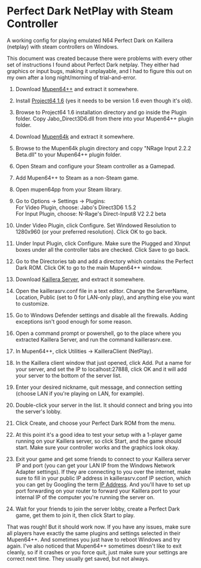 # Perfect Dark NetPlay with Steam Controller
A working config for playing emulated N64 Perfect Dark on Kaillera (netplay) with steam controllers on Windows.  

This document was created because there were problems with every other set of instructions I found about Perfect Dark netplay. They either had graphics or input bugs, making it unplayable, and I had to 
figure this out on my own after a long night/morning of trial-and-error.  

1. Download [Mupen64++](http://www.emulator-zone.com/doc.php/n64/mupen64plusplus.html) and extract it somewhere.

2. Install [Project64 1.6](http://www.emulator-zone.com/doc.php/n64/project64.html) (yes it needs to be version 1.6 even though it's old).

3. Browse to Project64 1.6 installation directory and go inside the Plugin folder. Copy Jabo_Direct3D6.dll from there into your Mupen64++ plugin folder.

4. Download [Mupen64k](https://github.com/PhoenixInteractiveNL/emuDownloadCenter/wiki/Emulator-mupen64k) and extract it somewhere.

5. Browse to the Mupen64k plugin directory and copy "NRage Input 2.2.2 Beta.dll" to your Mupen64++ plugin folder.

6. Open Steam and configure your Steam controller as a Gamepad.

7. Add Mupen64++ to Steam as a non-Steam game.

8. Open mupen64pp from your Steam library.

9. Go to Options -> Settings -> Plugins:  
  For Video Plugin, choose: Jabo's Direct3D6 1.5.2  
  For Input Plugin, choose: N-Rage's Direct-Input8 V2 2.2 beta  

10. Under Video Plugin, click Configure. Set Windowed Resolution to 1280x960 (or your preferred resolution). Click OK to go back.

11. Under Input Plugin, click Configure. Make sure the Plugged and XInput boxes under all the controller tabs are checked. Click Save to go back.

12. Go to the Directories tab and add a directory which contains the Perfect Dark ROM. Click OK to go to the main Mupen64++ window.

13. Download [Kaillera Server](http://www.kaillera.com/download.php), and extract it somewhere.

14. Open the kaillerasrv.conf file in a text editor. Change the ServerName, Location, Public (set to 0 for LAN-only play), and anything else you want to customize.

15. Go to Windows Defender settings and disable all the firewalls. Adding exceptions isn't good enough for some reason.

16. Open a command prompt or powershell, go to the place where you extracted Kaillera Server, and run the command kaillerasrv.exe.

17. In Mupen64++, click Utilities -> KailleraClient (NetPlay).

18. In the Kaillera client window that just opened, click Add. Put a name for your server, and set the IP to localhost:27888, click OK and it will add your server to the bottom of the server list.

19. Enter your desired nickname, quit message, and connection setting (choose LAN if you're playing on LAN, for example).

20. Double-click your server in the list. It should connect and bring you into the server's lobby.

21. Click Create, and choose your Perfect Dark ROM from the menu.

22. At this point it's a good idea to test your setup with a 1-player game running on your Kaillera server, so click Start, and the game should start. Make sure your controller works and the graphics look okay.

23. Exit your game and get some friends to connect to your Kaillera server IP and port (you can get your LAN IP from the Windows Network Adapter settings). If they are connecting to you over the internet, make 
sure to fill in your public IP address in kaillerasrv.conf IP section, which you can get by Googling the term [IP Address](https://www.google.com/search?q=ip+address). And you'll have to set up port forwarding 
on your router to forward your Kaillera port to your internal IP of the computer you're running the server on.

24. Wait for your friends to join the server lobby, create a Perfect Dark game, get them to join it, then click Start to play.  
  
That was rough! But it should work now. If you have any issues, make sure all players have exactly the same plugins and settings selected in their Mupen64++. And sometimes you just have to reboot Windows and try again.
I've also noticed that Mupen64++ sometimes doesn't like to exit cleanly, so if it crashes or you force quit, just make sure your settings are correct next time. They usually get saved, but not always.
